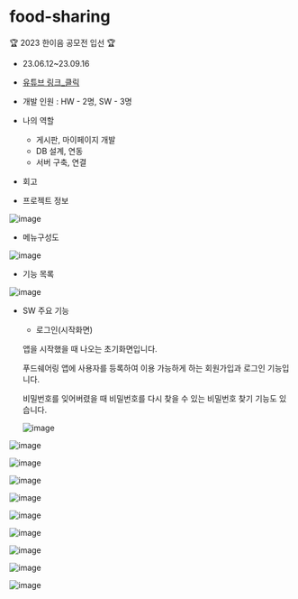 # food-sharing  
🏆 2023 한이음 공모전 입선 🏆

* 23.06.12~23.09.16
* [유튜브 링크_클릭](https://youtu.be/o3GsTX4JVY4?si=fFSOrZmdRMNxyKwv)
* 개발 인원 : HW - 2명, SW - 3명
* 나의 역할
  * 게시판, 마이페이지 개발
  * DB 설계, 연동
  * 서버 구축, 연결
* 회고
  
* 프로젝트 정보

![image](https://github.com/MinseoK1m/food-sharing/assets/138808284/930cc90d-9882-49d4-b4ac-544aaf83e3f5)


* 메뉴구성도

![image](https://github.com/MinseoK1m/food-sharing/assets/138808284/944e10f4-bef1-43e5-90b1-5accde582b1a) 

* 기능 목록

![image](https://github.com/MinseoK1m/food-sharing/assets/138808284/03be361f-ab35-4cb3-9819-9c9f039b4a72)

* SW 주요 기능

  * 로그인(시작화면)
 
  앱을 시작했을 때 나오는 초기화면입니다.

  푸드쉐어링 앱에 사용자를 등록하여 이용 가능하게 하는 회원가입과 로그인 기능입니다.
  
  비밀번호를 잊어버렸을 때 비밀번호를 다시 찾을 수 있는 비밀번호 찾기 기능도 있습니다.
  
  ![image](https://github.com/MinseoK1m/food-sharing/assets/138808284/4ccfe1d6-6d06-45c3-8fe3-fb59c6fb4019)
  
![image](https://github.com/MinseoK1m/food-sharing/assets/138808284/369bd14d-23e7-4c8e-82d4-d09f07527d9d)

![image](https://github.com/MinseoK1m/food-sharing/assets/138808284/4397970b-61af-406f-96c8-e2ad36ad466e)

![image](https://github.com/MinseoK1m/food-sharing/assets/138808284/d819e5b7-b01c-4964-bdab-8fb20caac0ed)

![image](https://github.com/MinseoK1m/food-sharing/assets/138808284/edb0057b-7d98-4690-801c-ad4dfd699a4e)

![image](https://github.com/MinseoK1m/food-sharing/assets/138808284/b29d5175-f835-4f8c-a568-a45aebc895ae)

![image](https://github.com/MinseoK1m/food-sharing/assets/138808284/b3b5ed55-03f7-4888-92e1-4ca0e7eaf7ab)

![image](https://github.com/MinseoK1m/food-sharing/assets/138808284/e8ec9825-2edc-45c2-ad1d-f49634c19bb3)

![image](https://github.com/MinseoK1m/food-sharing/assets/138808284/d3e39a13-1577-4bb4-b797-86690ba7d6f6)

![image](https://github.com/MinseoK1m/food-sharing/assets/138808284/3147556f-273e-4f2a-91b8-880f31b80ae9)
